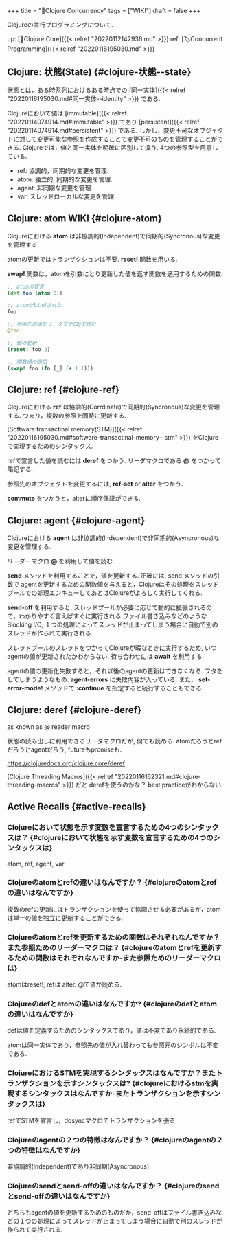 +++
title = "📝Clojure Concurrency"
tags = ["WIKI"]
draft = false
+++

Clojureの並行プログラミングについて.

up: [📂Clojure Core]({{< relref "20220112142936.md" >}}) ref: [🏷Concurrent Programming]({{< relref "20220116195030.md" >}})


## Clojure: 状態(State) {#clojure-状態--state}

状態とは，ある時系列におけるある時点での [同一実体]({{< relref "20220116195030.md#同一実体--identity" >}}) である.

Clojureにおいて値は [immutable]({{< relref "20220114074914.md#immutable" >}}) であり [persistent]({{< relref "20220114074914.md#persistent" >}}) である.
しかし，変更不可なオブジェクトに対して変更可能な参照を作成することで変更不可のものを管理することができる.
Clojureでは，値と同一実体を明確に区別して扱う. 4つの参照型を用意している.

-   ref: 協調的，同期的な変更を管理.
-   atom: 独立的, 同期的な変更を管理.
-   agent: 非同期な変更を管理.
-   var: スレッドローカルな変更を管理.


## Clojure: atom <span class="tag"><span class="WIKI">WIKI</span></span> {#clojure-atom}

Clojureにおける **atom** は非協調的(Independent)で同期的(Syncronous)な変更を管理する.

atomの更新ではトランザクションは不要. **reset!** 関数を用いる.

**swap!** 関数は，atomを引数にとり更新した値を返す関数を適用するための関数.

```clojure
;; atomの宣言
(def foo (atom 0))

;; atomがbindされた.
foo

;; 参照先の値をリーダマクロ@で読む
@foo

;; 値の更新
(reset! foo 2)

;; 関数値の設定
(swap! foo (fn [_] (+ 1 1)))
```


## Clojure: ref {#clojure-ref}

Clojureにおける **ref** は協調的(Corrdinate)で同期的(Syncronous)な変更を管理する.
つまり，複数の参照を同時に更新する.

[Software transactinal memory(STM)]({{< relref "20220116195030.md#software-transactinal-memory--stm" >}}) をClojureで実現するためのシンタックス.

refで宣言した値を読むには **deref** をつかう.
リーダマクロである **@** をつかって略記する.

参照先のオブジェクトを変更するには, **ref-set** or **alter** をつかう.

**commute** をつかうと，alterに順序保証ができる.


## Clojure: agent {#clojure-agent}

Clojureにおける **agent** は非協調的(Independent)で非同期的(Asyncronous)な変更を管理する.

リーダーマクロ **@** を利用して値を読む.

**send** メソッドを利用することで，値を更新する. 正確には, send メソッドの引数で
agentを更新するための関数値を与えると，Clojureはその処理をスレッドプールでの処理エンキューしてあとはClojureがよろしく実行してくれる.

**send-off** を利用すると, スレッドプールが必要に応じて動的に拡張されるので，わかりやすく言えばすぐに実行される.ファイル書き込みなどのようなBlocking I/O, １つの処理によってスレッドが止まってしまう場合に自動で別のスレッドが作られて実行される.

スレッドプールのスレッドをつかってClojureが暇なときに実行するため, いつagentの値が更新されたかわからない. 待ち合わせには **await** を利用する.

agentの値の更新化失敗すると，それ以後のagentの更新はできなくなる. フタをしてしまうようなもの. **agent-errors** に失敗内容が入っている. また， **set-error-mode!** メソッドで **:continue** を指定すると続行することもできる.


## Clojure: deref {#clojure-deref}

as known as @ reader macro

状態の読み出しに利用できるリーダマクロだが, 何でも読める.
atomだろうとrefだろうとagentだろう, futureもpromiseも.

<https://clojuredocs.org/clojure.core/deref>

[Clojure Threading Macros]({{< relref "20220116162321.md#clojure-threading-macros" >}}) だと derefを使うのかな？
best practiceがわからない.


## Active Recalls {#active-recalls}


### Clojureにおいて状態を示す変数を宣言するための4つのシンタックスは？ {#clojureにおいて状態を示す変数を宣言するための4つのシンタックスは}

atom, ref, agent, var


### Clojureのatomとrefの違いはなんですか？ {#clojureのatomとrefの違いはなんですか}

複数のrefの更新にはトランザクションを使って協調させる必要があるが，atomは単一の値を独立に更新することができる.


### Clojureのatomとrefを更新するための関数はそれぞれなんですか？また参照ためのリーダーマクロは？ {#clojureのatomとrefを更新するための関数はそれぞれなんですか-また参照ためのリーダーマクロは}

atomはreset!, refは alter. @で値が読める.


### Clojureのdefとatomの違いはなんですか? {#clojureのdefとatomの違いはなんですか}

defは値を定義するためのシンタックスであり，値は不変であり永続的である.

atomは同一実体であり，参照先の値が入れ替わっても参照元のシンボルは不変である.


### ClojureにおけるSTMを実現するシンタックスはなんですか？またトランザクションを示すシンタックスは? {#clojureにおけるstmを実現するシンタックスはなんですか-またトランザクションを示すシンタックスは}

refでSTMを宣言し，dosyncマクロでトランザクションを張る.


### Clojureのagentの２つの特徴はなんですか？ {#clojureのagentの２つの特徴はなんですか}

非協調的(Independent)であり非同期(Asyncronous).


### Clojureのsendとsend-offの違いはなんですか？ {#clojureのsendとsend-offの違いはなんですか}

どちらもagentの値を更新するためのものだが，send-offはファイル書き込みなどの１つの処理によってスレッドが止まってしまう場合に自動で別のスレッドが作られて実行される.
